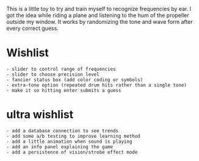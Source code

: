 This is a little toy to try and train myself to recognize frequencies by ear. I got the idea while riding a plane and listening to the hum of the propeller outside my window. It works by randomizing the tone and wave form after every correct guess. 

# Wishlist
    - slider to control range of frequencies
    - slider to choose precision level
    - fancier status box (add color coding or symbols)
    - extra-tone option (repeated drum hits rather than a single tone)
    - make it so hitting enter submits a guess
# ultra wishlist
    - add a database connection to see trends
    - add some a/b testing to improve learning method
    - add a little animation when sound is playing
    - add an info panel explaining the game
    - add a persistence of vision/strobe effect mode